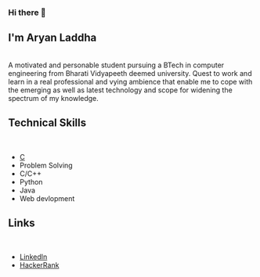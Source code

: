 ### Hi there 👋                                                                                                
## I'm Aryan Laddha

<br>
 A motivated and personable student pursuing a BTech in computer engineering from Bharati Vidyapeeth deemed university. Quest to work and learn in a real professional and vying ambience that enable me to cope with the emerging as well as latest technology and scope for widening the spectrum of my knowledge. 
<br>

## Technical Skills
<br>
  <ul>
    <li><a href='https://google.com'>C</a></li>
    <li>Problem Solving</li>
    <li>C/C++</li>
    <li>Python</li>
    <li>Java</li>
    <li>Web devlopment</li>
     
  </ul>

## Links
<br>
  <ul>
 <li><a href='http://linkedin.com/in/aryanladdha'>LinkedIn</a></li>
 <li><a href='http://hackerrank.com/aryanladdha01'>HackerRank</a></li>
</ul>
<br>


  


<!--
**aryan-laddha/aryan-laddha** is a ✨ _special_ ✨ repository because its `README.md` (this file) appears on your GitHub profile.

Here are some ideas to get you started:

- 🔭 I’m currently working on ...
- 🌱 I’m currently learning ...
- 👯 I’m looking to collaborate on ...
- 🤔 I’m looking for help with ...
- 💬 Ask me about ...
- 📫 How to reach me: ...
- 😄 Pronouns: ...
- ⚡ Fun fact: ...
-->

